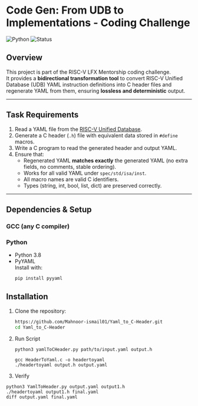 # Code Gen: From UDB to Implementations - Coding Challenge

![Python](https://img.shields.io/badge/Python-3.8%2B-blue?logo=python)  ![Status](https://img.shields.io/badge/Status-Completed-success)

##  Overview
This project is part of the RISC-V LFX Mentorship coding challenge.  
It provides a **bidirectional transformation tool** to convert RISC-V Unified Database (UDB) YAML instruction definitions into C header files and regenerate YAML from them, ensuring **lossless and deterministic** output.

---

##  Task Requirements
1. Read a YAML file from the [RISC-V Unified Database](https://github.com/riscv-software-src/riscv-unified-db).
2. Generate a C header (`.h`) file with equivalent data stored in `#define` macros.
3. Write a C program to read the generated header and output YAML.
4. Ensure that:
   - Regenerated YAML **matches exactly** the generated YAML (no extra fields, no comments, stable ordering).
   - Works for all valid YAML under `spec/std/isa/inst`.
   - All macro names are valid C identifiers.
   - Types (string, int, bool, list, dict) are preserved correctly.

---

## Dependencies & Setup
### GCC (any C compiler)
### **Python**
- Python 3.8
- PyYAML  
  Install with:
  ```bash
  pip install pyyaml

## Installation
1. Clone the repository:
   ```bash
   https://github.com/Mahnoor-ismail01/Yaml_to_C-Header.git
   cd Yaml_to_C-Header


3. Run Script
   ```
   python3 yamlToCHeader.py path/to/input.yaml output.h

   gcc HeaderToYaml.c -o headertoyaml
   ./headertoyaml output.h output.yaml
 4. Verify
```
python3 YamlToHeader.py output.yaml output1.h
./headertoyaml output1.h final.yaml
diff output.yaml final.yaml



